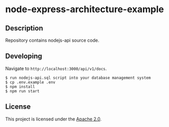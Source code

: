 # node-express-architecture-example

## Description

Repository contains nodejs-api source code.

## Developing

Navigate to `http://localhost:3000/api/v1/docs`.

```
$ run nodejs-api.sql script into your database management system
$ cp .env.example .env
$ npm install
$ npm run start
```

## License

This project is licensed under the [Apache 2.0](LICENSE).
